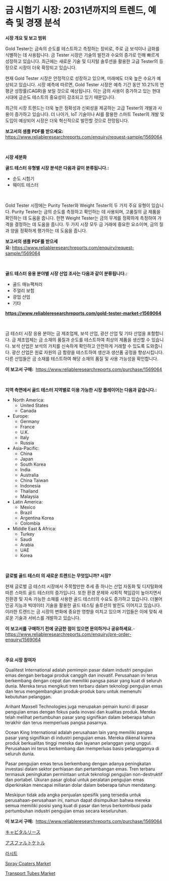 <p><h1>금 시험기 시장: 2031년까지의 트렌드, 예측 및 경쟁 분석</h1></p><p><strong>시장 개요 및 보고 범위</strong></p>
<p><p>Gold Tester는 금속의 순도를 테스트하고 측정하는 장비로, 주로 금 보석이나 금화를 식별하는 데 사용됩니다. 금 Tester 시장은 기술의 발전과 수요의 증가로 인해 빠르게 성장하고 있습니다. 최근에는 새로운 기술 및 디지털 솔루션을 활용한 고급 Tester의 등장으로 시장이 더욱 확장되고 있습니다.</p><p>현재 Gold Tester 시장은 안정적으로 성장하고 있으며, 미래에도 더욱 높은 수요가 예상되고 있습니다. 시장 예측에 따르면, Gold Tester 시장은 예측 기간 동안 10.2%의 연평균 성장률(CAGR)을 보일 것으로 예상됩니다. 이는 금의 사용이 증가하고 있는 현대 시대에 금순도 테스트의 중요성이 강조되고 있기 때문입니다.</p><p>최근의 시장 트렌드는 더욱 높은 정확성과 신뢰성을 제공하는 고급 Tester의 개발과 사용이 증가하고 있습니다. 더 나아가, IoT 기술이나 AI를 활용한 스마트 Tester의 개발 및 도입이 예상되어 시장은 더욱 혁신적으로 발전할 것으로 전망됩니다.</p></p>
<p><strong>보고서의 샘플 PDF를 받으세요:</strong> <a href="https://www.reliableresearchreports.com/enquiry/request-sample/1569064">https://www.reliableresearchreports.com/enquiry/request-sample/1569064</a></p>
<p>&nbsp;</p>
<p><strong>시장 세분화</strong></p>
<p><strong>골드 테스터 유형별 시장 분석은 다음과 같이 분류됩니다.:</strong></p>
<p><ul><li>순도 시험기</li><li>웨이트 테스터</li></ul></p>
<p>&nbsp;</p>
<p><p>Gold Tester 시장에는 Purity Tester와 Weight Tester의 두 가지 주요 유형이 있습니다. Purity Tester는 금의 순도를 측정하고 확인하는 데 사용되며, 고품질의 금 제품을 확인하는 데 도움을 줍니다. 한편 Weight Tester는 금의 무게를 정확하게 측정하여 가격을 결정하는 데 도움을 줍니다. 두 가지 시장 모두 금 거래에 중요한 요소이며, 금의 질과 양을 정확하게 평가하는 데 도움을 줍니다.</p></p>
<p><strong>보고서의 샘플 PDF를 받으세요:</strong>&nbsp;<a href="https://www.reliableresearchreports.com/enquiry/request-sample/1569064">https://www.reliableresearchreports.com/enquiry/request-sample/1569064</a></p>
<p>&nbsp;</p>
<p><strong> 골드 테스터 응용 분야별 시장 산업 조사는 다음과 같이 분류됩니다.:</strong></p>
<p><ul><li>골드 매뉴팩처러</li><li>주얼리 보험</li><li>광업 산업</li><li>기타</li></ul></p>
<p><strong><a href="https://www.reliableresearchreports.com/gold-tester-market-r1569064">https://www.reliableresearchreports.com/gold-tester-market-r1569064</a></strong></p>
<p>&nbsp;</p>
<p><p>금 테스터 시장 응용 분야는 금 제조업체, 보석 산업, 광산 산업 및 기타 산업을 포함합니다. 금 제조업체는 금 소재의 품질과 순도를 테스트하여 최상의 제품을 생산할 수 있습니다. 보석 산업은 보석의 가치를 신속하게 확인하고 안전하게 거래할 수 있도록 도와줍니다. 광산 산업은 원료 자원의 금 함량을 테스트하여 생산과 생산품 공정을 향상시킵니다. 다른 산업들은 금 소재를 테스트하여 해당 소재의 품질 및 사용 가능성을 확인합니다.</p></p>
<p><strong>이 보고서 구매:</strong>&nbsp; <a href="https://www.reliableresearchreports.com/purchase/1569064">https://www.reliableresearchreports.com/purchase/1569064</a></p>
<p>&nbsp;</p>
<p><strong>지역 측면에서 골드 테스터 지역별로 이용 가능한 시장 플레이어는 다음과 같습니다.:</strong></p>
<p><ul>
    <li>
        North America:
        <ul>
            <li>United States</li>
            <li>Canada</li>
        </ul>
    </li>
    <li>
        Europe:
        <ul>
            <li>Germany</li>
            <li>France</li>
            <li>U.K.</li>
            <li>Italy</li>
            <li>Russia</li>
        </ul>
    </li>
    <li>
        Asia-Pacific:
        <ul>
            <li>China</li>
            <li>Japan</li>
            <li>South Korea</li>
            <li>India</li>
            <li>Australia</li>
            <li>China Taiwan</li>
            <li>Indonesia</li>
            <li>Thailand</li>
            <li>Malaysia</li>
        </ul>
    </li>
    <li>
        Latin America:
        <ul>
            <li>Mexico</li>
            <li>Brazil</li>
            <li>Argentina Korea</li>
            <li>Colombia</li>
        </ul>
    </li>
    <li>
        Middle East & Africa:
        <ul>
            <li>Turkey</li>
            <li>Saudi</li>
            <li>Arabia</li>
            <li>UAE</li>
            <li>Korea</li>
        </ul>
    </li>
    </ul></p>
<p>&nbsp;</p>
<p><strong>글로벌 골드 테스터 의 새로운 트렌드는 무엇입니까? 시장?</strong></p>
<p><p>현재 글로벌 금 테스터 시장에서 주목할만한 추세 중 하나는 산업 자동화 및 디지털화에 따른 스마트 골드 테스터의 증가입니다. 또한 환경 문제와 사회적 책임감이 높아지면서 친환경 및 지속 가능한 소재를 사용한 골드 테스터의 수요도 증가하고 있습니다. 더불어 인공 지능과 빅데이터 기술을 활용한 골드 테스팅 솔루션의 발전도 이어지고 있습니다. 이러한 트렌드는 금 시장의 변화에 중요한 영향을 미치고 있으며 기업들은 이에 맞춰 새로운 기술과 서비스를 개발하고 있습니다.</p></p>
<p><strong>이 보고서를 구매하기 전에 궁금한 점이 있으면 문의하거나 공유하세요.</strong>- <a href="https://www.reliableresearchreports.com/enquiry/pre-order-enquiry/1569064">https://www.reliableresearchreports.com/enquiry/pre-order-enquiry/1569064</a></p>
<p>&nbsp;</p>
<p><strong>주요 시장 참여자</strong></p>
<p><p>Qualitest International adalah pemimpin pasar dalam industri pengujian emas dengan berbagai produk canggih dan inovatif. Perusahaan ini terus berkembang dengan cepat dan memiliki pangsa pasar yang kuat di seluruh dunia. Mereka terus mengikuti tren terbaru dalam teknologi pengujian emas dan terus mengembangkan produk-produk baru untuk memenuhi kebutuhan pelanggan.</p><p>Arihant Maxsell Technologies juga merupakan pemain kunci di pasar pengujian emas dengan fokus pada inovasi dan kualitas produk. Mereka telah melihat pertumbuhan pasar yang signifikan dalam beberapa tahun terakhir dan terus memperluas pangsa pasarnya.</p><p>Ocean King International adalah perusahaan lain yang memiliki pangsa pasar yang signifikan di industri pengujian emas. Mereka dikenal karena produk berkualitas tinggi mereka dan layanan pelanggan yang unggul. Perusahaan ini terus berkembang dan memperluas basis pelanggannya di seluruh dunia.</p><p>Pasar pengujian emas terus berkembang dengan adanya peningkatan investasi dalam sektor perhiasan dan pertambangan emas. Tren terbaru termasuk peningkatan permintaan untuk teknologi pengujian non-destruktif dan portabel. Ukuran pasar global untuk peralatan pengujian emas diperkirakan mencapai miliaran dolar dalam beberapa tahun mendatang.</p><p>Meskipun tidak ada angka penjualan spesifik yang tersedia untuk perusahaan-perusahaan ini, namun dapat disimpulkan bahwa mereka semua memiliki posisi yang kuat di pasar dan terus berkontribusi pada pertumbuhan industri pengujian emas secara keseluruhan.</p></p>
<p><strong>이 보고서 구매:</strong>&nbsp;&nbsp;<a href="https://www.reliableresearchreports.com/purchase/1569064">https://www.reliableresearchreports.com/purchase/1569064</a></p>
<p><p><a href="https://medium.com/@estasprer20231/%E3%82%AD%E3%83%A3%E3%83%94%E3%82%BF%E3%83%AB%E3%83%AA%E3%83%BC%E3%82%B9%E5%B8%82%E5%A0%B4%E3%81%AE%E3%82%A4%E3%83%B3%E3%82%B5%E3%82%A4%E3%83%88-%E5%B8%82%E5%A0%B4%E5%8B%95%E5%90%91-%E6%88%90%E9%95%B7%E4%BA%88%E6%B8%AC-2024%E5%B9%B4%E3%81%8B%E3%82%892031%E5%B9%B4%E3%81%BE%E3%81%A7-25a238bf7e5f">キャピタルリース</a></p><p><a href="https://github.com/dandier2003/Market-Research-Report-List-1/blob/main/558598230179.md">アスファルトケトル</a></p><p><a href="https://medium.com/@ethawolf/lacit-%EC%8B%9C%EC%9E%A5-%EC%9D%B8%EC%82%AC%EC%9D%B4%ED%8A%B8-%EC%8B%9C%EC%9E%A5-%EB%8F%99%ED%96%A5-%EC%84%B1%EC%9E%A5-2024%EB%85%84%EB%B6%80%ED%84%B0-2031%EB%85%84%EA%B9%8C%EC%A7%80-%EC%98%88%EC%B8%A1%EB%90%9C-%EA%B2%83-70242e6eabc4">라시트</a></p><p><a href="https://github.com/mauripalmi/Market-Research-Report-List-2/blob/main/spray-coaters-market.md">Spray Coaters Market</a></p><p><a href="https://issuu.com/reportprime-2/docs/transport-tubes-market-size-2030.pptx">Transport Tubes Market</a></p></p>